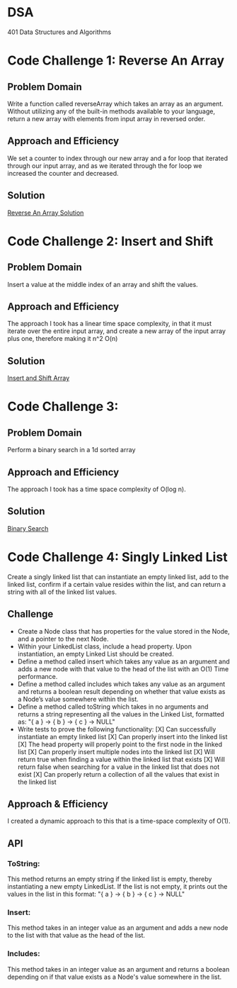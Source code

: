 # DSA
401 Data Structures and Algorithms

# Code Challenge 1: Reverse An Array

## Problem Domain
Write a function called reverseArray which takes an array as an argument. Without utilizing any of the built-in methods available to your language, return a new array with elements from input array in reversed order.

## Approach and Efficiency
We set a counter to index through our new array and a for loop that iterated through our input array, and as we iterated through the for loop we increased the counter and decreased.

## Solution
[Reverse An Array Solution](assets/reverse-array.jpg)


# Code Challenge 2: Insert and Shift

## Problem Domain
Insert a value at the middle index of an array and shift the values.

## Approach and Efficiency
The approach I took has a linear time space complexity, in that it must iterate over the entire input array, and create a new array of the input array plus one, therefore making it n^2 O(n)

## Solution
[Insert and Shift Array](assets/array-shift.jpg)

# Code Challenge 3:

## Problem Domain
Perform a binary search in a 1d sorted array

## Approach and Efficiency
The approach I took has a time space complexity of O(log n).

## Solution
[Binary Search](assets/binary-search.jpg)

# Code Challenge 4: Singly Linked List
Create a singly linked list that can instantiate an empty linked list, add to the linked list, confirm if a certain value resides within the list, and can return a string with all of the linked list values.

## Challenge
- Create a Node class that has properties for the value stored in the Node, and a pointer to the next Node.
- Within your LinkedList class, include a head property. Upon instantiation, an empty Linked List should be created.
- Define a method called insert which takes any value as an argument and adds a new node with that value to the head of the list with an O(1) Time performance.
- Define a method called includes which takes any value as an argument and returns a boolean result depending on whether that value exists as a Node’s value somewhere within the list.
- Define a method called toString  which takes in no arguments and returns a string representing all the values in the Linked List, formatted as: "{ a } -> { b } -> { c } -> NULL"
- Write tests to prove the following functionality:
    [X] Can successfully instantiate an empty linked list
    [X] Can properly insert into the linked list
    [X] The head property will properly point to the first node in the linked list
    [X] Can properly insert multiple nodes into the linked list
    [X] Will return true when finding a value within the linked list that exists
    [X] Will return false when searching for a value in the linked list that does not exist
    [X] Can properly return a collection of all the values that exist in the linked list

## Approach & Efficiency
I created a dynamic approach to this that is a time-space complexity of O(1).

## API
### ToString:
This method returns an empty string if the linked list is empty, thereby instantiating a new empty LinkedList. If the list is not empty, it prints out the values in the list in this format:  "{ a } -> { b } -> { c } -> NULL"
### Insert:
This method takes in an integer value as an argument and adds a new node to the list with that value as the head of the list. 
### Includes:
This method takes in an integer value as an argument and returns a boolean depending on if that value exists as a Node's value somewhere in the list. 